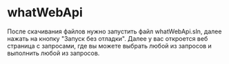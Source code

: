 # whatWebApi
После скачивания файлов нужно запустить файл whatWebApi.sln, далее нажать на кнопку "Запуск без отладки".
Далее у вас откроется веб страница с запросами, где вы можете выбрать любой из запросов и выполнить любой из запросов.
